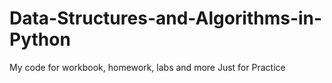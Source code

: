 # Data-Structures-and-Algorithms-in-Python
My code for workbook, homework, labs and more
Just for Practice
